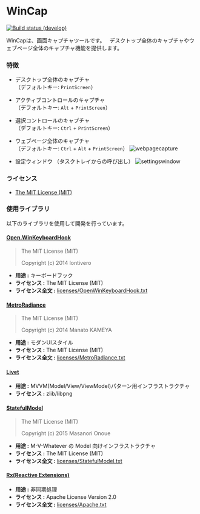 # WinCap
[![Build status (develop)](https://img.shields.io/appveyor/ci/Thirdplay/WinCap.svg?style=flat-square)](https://ci.appveyor.com/project/thirdplay/WinCap)

WinCapは、画面キャプチャツールです。  
デスクトップ全体のキャプチャやウェブページ全体のキャプチャ機能を提供します。

### 特徴
* デスクトップ全体のキャプチャ  
（デフォルトキー: `PrintScreen`）
* アクティブコントロールのキャプチャ  
（デフォルトキー: `Alt` + `PrintScreen`）
* 選択コントロールのキャプチャ  
（デフォルトキー: `Ctrl` + `PrintScreen`）
* ウェブページ全体のキャプチャ  
（デフォルトキー: `Ctrl` + `Alt` + `PrintScreen`）
![webpagecapture](https://cloud.githubusercontent.com/assets/14181039/21992687/c173dce2-dc5a-11e6-9a5c-6c6e7a281dc9.gif)

* 設定ウィンドウ （タスクトレイからの呼び出し）
![settingswindow](https://cloud.githubusercontent.com/assets/14181039/21991387/bd50f456-dc55-11e6-994c-3aa3a91325a9.png)

### ライセンス

* [The MIT License (MIT)](LICENSE)

### 使用ライブラリ

以下のライブラリを使用して開発を行っています。

#### [Open.WinKeyboardHook](https://github.com/lontivero/Open.WinKeyboardHook)

> The MIT License (MIT)
> 
> Copyright (c) 2014 lontivero

* **用途 :** キーボードフック
* **ライセンス :** The MIT License (MIT)
* **ライセンス全文 :** [licenses/OpenWinKeyboardHook.txt](licenses/OpenWinKeyboardHook.txt)

#### [MetroRadiance](https://github.com/Grabacr07/MetroRadiance)

> The MIT License (MIT)
> 
> Copyright (c) 2014 Manato KAMEYA

* **用途 :** モダンUIスタイル
* **ライセンス :** The MIT License (MIT)
* **ライセンス全文 :** [licenses/MetroRadiance.txt](licenses/MetroRadiance.txt)

#### [Livet](https://github.com/ugaya40/Livet)

* **用途 :** MVVM(Model/View/ViewModel)パターン用インフラストラクチャ
* **ライセンス :** zlib/libpng

#### [StatefulModel](https://github.com/ugaya40/StatefulModel)

> The MIT License (MIT)
> 
> Copyright (c) 2015 Masanori Onoue

* **用途 :** M-V-Whatever の Model 向けインフラストラクチャ
* **ライセンス :** The MIT License (MIT)
* **ライセンス全文 :** [licenses/StatefulModel.txt](licenses/StatefulModel.txt)

#### [Rx(Reactive Extensions)](https://rx.codeplex.com/)

* **用途 :** 非同期処理
* **ライセンス :** Apache License Version 2.0
* **ライセンス全文 :** [licenses/Apache.txt](licenses/Apache.txt)


